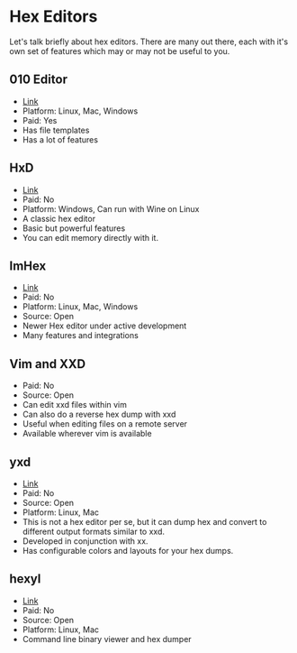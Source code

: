 # Hex Editors

Let's talk briefly about hex editors. There are many out there, each with it's own set of features which may or may not be useful to you.

## 010 Editor

- [Link](https://www.sweetscape.com/010editor/)
- Platform: Linux, Mac, Windows
- Paid: Yes
- Has file templates
- Has a lot of features

## HxD 

- [Link](https://mh-nexus.de/en/hxd/)
- Paid: No
- Platform: Windows, Can run with Wine on Linux
- A classic hex editor
- Basic but powerful features
- You can edit memory directly with it.

## ImHex

- [Link](https://github.com/WerWolv/ImHex)
- Paid: No
- Platform: Linux, Mac, Windows
- Source: Open
- Newer Hex editor under active development
- Many features and integrations

## Vim and XXD

- Paid: No
- Source: Open
- Can edit xxd files within vim
- Can also do a reverse hex dump with xxd
- Useful when editing files on a remote server
- Available wherever vim is available

## yxd

- [Link](https://github.com/netspooky/yxd)
- Paid: No
- Source: Open
- Platform: Linux, Mac
- This is not a hex editor per se, but it can dump hex and convert to different output formats similar to xxd.
- Developed in conjunction with xx.
- Has configurable colors and layouts for your hex dumps.

## hexyl

- [Link](https://github.com/sharkdp/hexyl)
- Paid: No
- Source: Open
- Platform: Linux, Mac
- Command line binary viewer and hex dumper

